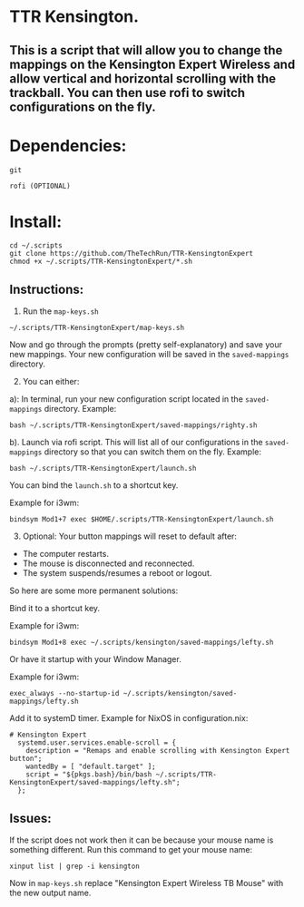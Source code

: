 # TTR Kensington.

## This is a script that will allow you to change the mappings on the Kensington Expert Wireless and allow vertical and horizontal scrolling with the trackball. You can then use rofi to switch configurations on the fly.

# Dependencies:
`git`

`rofi (OPTIONAL)`

# Install:
```
cd ~/.scripts
git clone https://github.com/TheTechRun/TTR-KensingtonExpert
chmod +x ~/.scripts/TTR-KensingtonExpert/*.sh
```

## Instructions:
1. Run the `map-keys.sh`
```
~/.scripts/TTR-KensingtonExpert/map-keys.sh
```
 Now and go through the prompts (pretty self-explanatory) and save your new mappings. Your new configuration will be saved in the `saved-mappings` directory.

2. You can either:

a): In terminal, run your new configuration script located in the `saved-mappings` directory.
Example: 
```
bash ~/.scripts/TTR-KensingtonExpert/saved-mappings/righty.sh
```

b). Launch via rofi script. This will list all of our configurations in the `saved-mappings` directory so that you can switch them on the fly.
Example:
```
bash ~/.scripts/TTR-KensingtonExpert/launch.sh
```
You can bind the `launch.sh` to a shortcut key. 

Example for i3wm:
```
bindsym Mod1+7 exec $HOME/.scripts/TTR-KensingtonExpert/launch.sh

```

3. Optional: Your button mappings will reset to default after:
- The computer restarts.
- The mouse is disconnected and reconnected.
- The system suspends/resumes a reboot or logout.

So here are some more permanent solutions:

Bind it to a shortcut key.

Example for i3wm:
```
bindsym Mod1+8 exec ~/.scripts/kensington/saved-mappings/lefty.sh
```

Or have it startup with your Window Manager.

Example for i3wm:
```
exec_always --no-startup-id ~/.scripts/kensington/saved-mappings/lefty.sh
```


Add it to systemD timer.
Example for NixOS in configuration.nix:
```
# Kensington Expert
  systemd.user.services.enable-scroll = {
    description = "Remaps and enable scrolling with Kensington Expert button";
    wantedBy = [ "default.target" ];
    script = "${pkgs.bash}/bin/bash ~/.scripts/TTR-KensingtonExpert/saved-mappings/lefty.sh";
  };
```

## Issues:
If the script does not work then it can be because your mouse name is something different.
Run this command to get your mouse name:
```
xinput list | grep -i kensington
```
Now in `map-keys.sh` replace "Kensington Expert Wireless TB Mouse" with the new output name.
